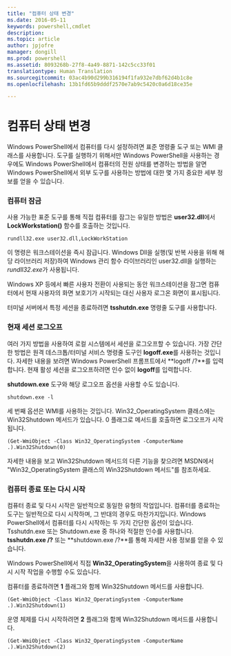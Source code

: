 ```yaml
---
title: "컴퓨터 상태 변경"
ms.date: 2016-05-11
keywords: powershell,cmdlet
description: 
ms.topic: article
author: jpjofre
manager: dongill
ms.prod: powershell
ms.assetid: 8093268b-27f8-4a49-8871-142c5cc33f01
translationtype: Human Translation
ms.sourcegitcommit: 03ac4b90d299b316194f1fa932e7dbf62d4b1c8e
ms.openlocfilehash: 13b1fd65b9dddf2570e7ab9c5420c0a6d18ce35e

---
```


# 컴퓨터 상태 변경
Windows PowerShell에서 컴퓨터를 다시 설정하려면 표준 명령줄 도구 또는 WMI 클래스를 사용합니다. 도구를 실행하기 위해서만 Windows PowerShell을 사용하는 경우에도 Windows PowerShell에서 컴퓨터의 전원 상태를 변경하는 방법을 알면 Windows PowerShell에서 외부 도구를 사용하는 방법에 대한 몇 가지 중요한 세부 정보를 얻을 수 있습니다.

### 컴퓨터 잠금
사용 가능한 표준 도구를 통해 직접 컴퓨터를 잠그는 유일한 방법은 **user32.dll**에서 **LockWorkstation()** 함수를 호출하는 것입니다.

```
rundll32.exe user32.dll,LockWorkStation
```

이 명령은 워크스테이션을 즉시 잠급니다. Windows Dll을 실행(및 반복 사용을 위해 해당 라이브러리 저장)하여 Windows 관리 함수 라이브러리인 user32.dll을 실행하는 *rundll32.exe*가 사용됩니다.

Windows XP 등에서 빠른 사용자 전환이 사용되는 동안 워크스테이션을 잠그면 컴퓨터에서 현재 사용자의 화면 보호기가 시작되는 대신 사용자 로그온 화면이 표시됩니다.

터미널 서버에서 특정 세션을 종료하려면 **tsshutdn.exe** 명령줄 도구를 사용합니다.

### 현재 세션 로그오프
여러 가지 방법을 사용하여 로컬 시스템에서 세션을 로그오프할 수 있습니다. 가장 간단한 방법은 원격 데스크톱\/터미널 서비스 명령줄 도구인 **logoff.exe**를 사용하는 것입니다. 자세한 내용을 보려면 Windows PowerShell 프롬프트에서 **logoff \/?**를 입력합니다. 현재 활성 세션을 로그오프하려면 인수 없이 **logoff**를 입력합니다.

**shutdown.exe** 도구와 해당 로그오프 옵션을 사용할 수도 있습니다.

```
shutdown.exe -l
```

세 번째 옵션은 WMI를 사용하는 것입니다. Win32\_OperatingSystem 클래스에는 Win32Shutdown 메서드가 있습니다. 0 플래그로 메서드를 호출하면 로그오프가 시작됩니다.

```
(Get-WmiObject -Class Win32_OperatingSystem -ComputerName .).Win32Shutdown(0)
```

자세한 내용을 보고 Win32Shutdown 메서드의 다른 기능을 찾으려면 MSDN에서 "Win32\_OperatingSystem 클래스의 Win32Shutdown 메서드"를 참조하세요.

### 컴퓨터 종료 또는 다시 시작
컴퓨터 종료 및 다시 시작은 일반적으로 동일한 유형의 작업입니다. 컴퓨터를 종료하는 도구는 일반적으로 다시 시작하며, 그 반대의 경우도 마찬가지입니다. Windows PowerShell에서 컴퓨터를 다시 시작하는 두 가지 간단한 옵션이 있습니다. Tsshutdn.exe 또는 Shutdown.exe 중 하나와 적절한 인수를 사용합니다. **tsshutdn.exe \/?** 또는 **shutdown.exe \/?**를 통해 자세한 사용 정보를 얻을 수 있습니다.

Windows PowerShell에서 직접 **Win32\_OperatingSystem**을 사용하여 종료 및 다시 시작 작업을 수행할 수도 있습니다.

컴퓨터를 종료하려면 **1** 플래그와 함께 Win32Shutdown 메서드를 사용합니다.

```
(Get-WmiObject -Class Win32_OperatingSystem -ComputerName .).Win32Shutdown(1)
```

운영 체제를 다시 시작하려면 **2** 플래그와 함께 Win32Shutdown 메서드를 사용합니다.

```
(Get-WmiObject -Class Win32_OperatingSystem -ComputerName .).Win32Shutdown(2)
```




<!--HONumber=Jun16_HO4-->


